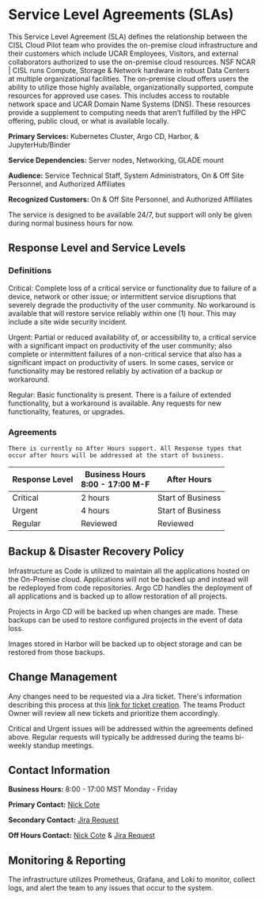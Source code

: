 # Service Level Agreements (SLAs)

This Service Level Agreement (SLA) defines the relationship between the CISL Cloud Pilot team who provides the on-premise cloud infrastructure and their customers which include UCAR
Employees, Visitors, and external collaborators authorized to use the on-premise cloud resources. NSF NCAR | CISL runs Compute, Storage & Network hardware in robust Data Centers at multiple organizational facilities. The on-premise cloud offers users the ability to utilize those highly available, organizationally supported, compute resources for approved use cases. This includes access to routable network space and UCAR Domain Name Systems (DNS). These resources provide a supplement to computing needs that aren’t fulfilled by the HPC offering, public cloud, or what is available locally.

**Primary Services:** Kubernetes Cluster, Argo CD, Harbor, & JupyterHub/Binder

**Service Dependencies:** Server nodes, Networking, GLADE mount

**Audience:** Service Technical Staff, System Administrators, On & Off Site Personnel, and Authorized Affiliates

**Recognized Customers:** On & Off Site Personnel, and Authorized Affiliates

The service is designed to be available 24/7, but support will only be given during normal business hours for now. 

## Response Level and Service Levels

### Definitions

Critical:  Complete loss of a critical service or functionality due to failure of a device, network or other issue; or intermittent service disruptions that severely degrade the productivity of the user community. No workaround is available that will restore service reliably within one (1) hour. This may include a site wide security incident.

Urgent: Partial or reduced availability of, or accessibility to, a critical service with a significant impact on productivity of the user community; also complete or intermittent failures of a non-critical service that also has a significant impact on productivity of users. In some cases, service or functionality may be restored reliably by activation of a backup or workaround.

Regular: Basic functionality is present. There is a failure of extended functionality, but a workaround is available. Any requests for new functionality, features, or upgrades.

### Agreements

```{note}
There is currently no After Hours support. All Response types that occur after hours will be addressed at the start of business.
``` 

| Response Level | Business Hours <br> 8:00 - 17:00 M-F | After Hours |
|---|---|---|
| Critical | 2 hours | Start of Business |
| Urgent | 4 hours | Start of Business |
| Regular | Reviewed | Reviewed | 

## Backup & Disaster Recovery Policy

Infrastructure as Code is utilized to maintain all the applications hosted on the On-Premise cloud. Applications will not be backed up and instead will be redeployed from code repositories. Argo CD handles the deployment of all applications and is backed up to allow restoration of all projects. 

Projects in Argo CD will be backed up when changes are made. These backups can be used to restore configured projects in the event of data loss.

Images stored in Harbor will be backed up to object storage and can be restored from those backups. 

## Change Management

Any changes need to be requested via a Jira ticket. There's information describing this process at this [link for ticket creation](../how-to/create-tickets). The teams Product Owner will review all new tickets and prioritize them accordingly. 

Critical and Urgent issues will be addressed within the agreements defined above. Regular requests will typically be addressed during the teams bi-weekly standup meetings.

## Contact Information

**Business Hours:** 8:00 - 17:00 MST Monday - Friday

**Primary Contact:** [Nick Cote](mailto:ncote@ucar.edu)

**Secondary Contact:** [Jira Request](https://jira.ucar.edu/secure/CreateIssueDetails!init.jspa?pid=18470&amp;issuetype=10903&amp;summary=User%20Request:)

**Off Hours Contact:** [Nick Cote](mailto:ncote@ucar.edu) & [Jira Request](https://jira.ucar.edu/secure/CreateIssueDetails!init.jspa?pid=18470&amp;issuetype=10903&amp;summary=User%20Request:)

## Monitoring & Reporting

The infrastructure utilizes Prometheus, Grafana, and Loki to monitor, collect logs, and alert the team to any issues that occur to the system. 